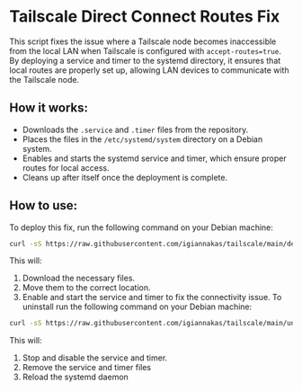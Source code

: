 
# Tailscale Direct Connect Routes Fix

This script fixes the issue where a Tailscale node becomes inaccessible from the local LAN when Tailscale is configured with `accept-routes=true`. By deploying a service and timer to the systemd directory, it ensures that local routes are properly set up, allowing LAN devices to communicate with the Tailscale node.

## How it works:
- Downloads the `.service` and `.timer` files from the repository.
- Places the files in the `/etc/systemd/system` directory on a Debian system.
- Enables and starts the systemd service and timer, which ensure proper routes for local access.
- Cleans up after itself once the deployment is complete.

## How to use:

To deploy this fix, run the following command on your Debian machine:

```bash
curl -sS https://raw.githubusercontent.com/igiannakas/tailscale/main/deploy.sh | sudo bash
```
This will:
1. Download the necessary files.
2. Move them to the correct location.
3. Enable and start the service and timer to fix the connectivity issue.
To uninstall run the following command on your Debian machine:

```bash
curl -sS https://raw.githubusercontent.com/igiannakas/tailscale/main/uninstall.sh | sudo bash
```

This will:
1. Stop and disable the service and timer.
2. Remove the service and timer files
3. Reload the systemd daemon
